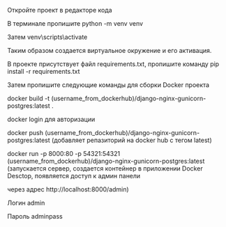 Откройте проект в редакторе кода

В терминале пропишите python -m venv venv 

Затем venv\scripts\activate

Таким образом создается виртуальное окружение и его активация.

В проекте присутствует файл requirements.txt, пропишите команду pip install -r requirements.txt

Затем пропишите следующие команды для сборки Docker проекта

docker build -t (username_from_dockerhub)/django-nginx-gunicorn-postgres:latest . 

docker login для авторизации

docker push (username_from_dockerhub)/django-nginx-gunicorn-postgres:latest (добавляет репазиторий на docker hub с тегом latest)

docker run -p 8000:80 -p 54321:54321 (username_from_dockerhub)/django-nginx-gunicorn-postgres:latest (запускается сервер, создается контейнер в приложении Docker Desctop, появляется доступ к админ панели 

через адрес http://localhost:8000/admin)

Логин admin 

Пароль adminpass
